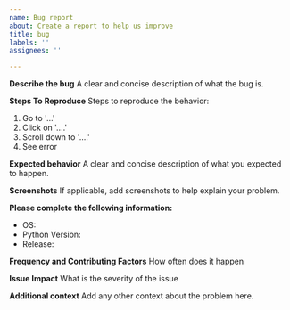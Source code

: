 ```yaml
---
name: Bug report
about: Create a report to help us improve
title: bug
labels: ''
assignees: ''

---
```


**Describe the bug**
A clear and concise description of what the bug is.

**Steps To Reproduce**
Steps to reproduce the behavior:
1. Go to '...'
2. Click on '....'
3. Scroll down to '....'
4. See error

**Expected behavior**
A clear and concise description of what you expected to happen.

**Screenshots**
If applicable, add screenshots to help explain your problem.

**Please complete the following information:**
 - OS:
 - Python Version:
 - Release:

**Frequency and Contributing Factors**
How often does it happen

**Issue Impact**
What is the severity of the issue

**Additional context**
Add any other context about the problem here.
